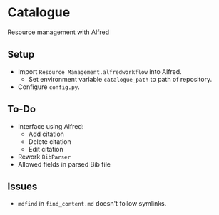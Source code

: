 # Catalogue
Resource management with Alfred

## Setup
- Import `Resource Management.alfredworkflow` into Alfred.
    - Set environment variable `catalogue_path` to path of repository.
- Configure `config.py`.

## To-Do
- Interface using Alfred:
  - Add citation
  - Delete citation
  - Edit citation
- Rework `BibParser`
- Allowed fields in parsed Bib file


## Issues
- `mdfind` in `find_content.md` doesn't follow symlinks.
